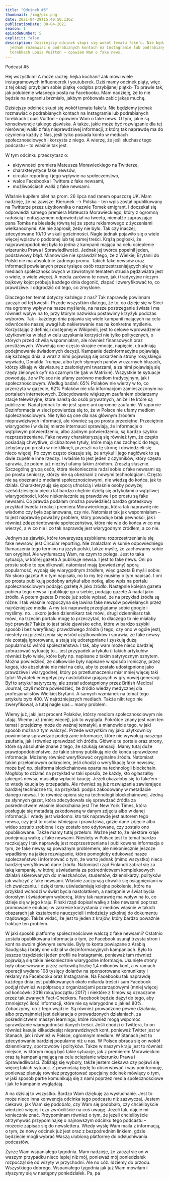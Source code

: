 ```yaml
---
title: "Odcinek #5"
thumbnail: /img/pic.png
date: 2021-04-29T15:40:50.136Z
publicationDate: 08-04-2021
season: 1
episodeNumber: 5
explicit: false
description: Dzisiejszy odcinek skupi się wokół tematu fake’u. Nie będziemy
  jednak rozmawiać o podrabianych kontach na Instagramie lub podrabianych
  torebkach Louis Vuitton – opowiem Wam o fake news.
---
```


Podcast #5

Hej wszystkim! A może raczej: hejka kochani! Jak mówi wiele instagramowych influencerek i youtuberek. Dziś mamy odcinek piąty, więc z tej okazji przybijam sobie piątkę <odgłos przybijanej piątki> To prawie tak, jak polubienie własnego posta na Facebooku. Mam nadzieję, że to nie będzie na nagraniu brzmiało, jakbym próbowała zabić jakąś muchę.

Dzisiejszy odcinek skupi się wokół tematu fake’u. Nie będziemy jednak rozmawiać o podrabianych kontach na Instagramie lub podrabianych torebkach Louis Vuitton – opowiem Wam o fake news. O tym, jakie są konsekwencje takiego zjawiska. A także, jakie może być rozwiązanie dla tej nierównej walki z falą nieprawdziwej informacji, z którą tak naprawdę ma do czynienia każdy z Nas, jeśli tylko posiada konto w mediach społecznościowych i korzysta z niego. A wierzę, że jeśli słuchasz tego podcastu – to właśnie tak jest.

W tym odcinku przeczytasz o:

- aktywności premiera Mateusza Morawieckiego na Twitterze,
- charakterystyce fake newsów,
- circular reporting i jego wpływie na społeczeństwo,
- walce Facebooka i Twittera z fake newsami,
- możliwościach walki z fake newsami.

Właśnie kupiłem bilet na prom. 26 lipca nad ranem opuszczę UK. Mam nadzieję, że na zawsze. Kierunek –> Polska – ten wpis został opublikowany na Twitterze przez użytkownika o nazwie Tomek emigrant. I doczekał się odpowiedzi samego premiera Mateusza Morawieckiego, który z ogromną radością i entuzjazmem odpowiedział na tweeta, niemalże zapraszając pana Tomka na biesiadę równą tej ze spotu reklamowego z życzeniami wielkanocnymi. Ale nie zaprosił, żeby nie było. Tak czy inaczej, zdecydowane 10/10 w skali gościnności. Nagle jednak pojawiło się o wiele więcej wpisów o podobnej lub tej samej treści. Krążą pogłoski, że najprawdopodobniej była to jedna z kampanii mająca na celu ocieplenie wizerunku Prawa i Sprawiedliwości. Jednak jej twórca popełnił jeden, podstawowy błąd. Mianowicie nie sprawdził tego, że z Wielkiej Brytanii do Polski nie ma absolutnie żadnego promu. Takich fake newsów oraz informacji powielanych przez tysiące osób rozprzestrzeniających się w mediach społecznościowych w zawrotnym tematem strusia pędziwiatra jest o wiele, o wiele więcej. A media zarówno te nowe, jak i tradycyjne niczym bajkowy kojot próbują każdego dnia dogonić, złapać i zweryfikować to, co prawdziwe. I odgrodzić od tego, co zmyślone.

Dlaczego ten temat dotyczy każdego z nas? Tak naprawdę powinnam zacząć od tej kwestii. Przede wszystkim dlatego, że to, co dzieje się w Sieci ma ogromny wpływ na nasze myślenie, na nasze postrzeganie świata i ma również wpływ na to, przy którym nazwisku postawimy krzyżyk podczas wyborów. Tak – każdego dnia pojawia się wiele kampanii mających na celu odwrócenie naszej uwagi lub nakierowanie nas na konkretne myślenie. Korzystając z definicji dostępnej w Wikipedii, jest to celowe wprowadzenie użytkownika w błąd w celu uzyskania korzyści nie tylko politycznych, o których przed chwilą wspomniałam, ale również finansowych oraz prestiżowych. Wywołują one często skrajne emocje, napięcie, utrudniają podejmowanie świadomych decyzji. Kampanie dezinformacyjne pojawiają się każdego dnia, a wraz z nimi pojawiają się oskarżenia strony rosyjskiego wywiadu, Donalda Trumpa, albo tych słynnych panów w czarnych bluzach, którzy klikają w klawiaturę z zasłoniętymi twarzami, a za nimi pojawiają się rzędy zielonych cyfr na czarnym tle (jak w Matrixie). Wszystkie te sytuacje powodują, że w Polsce nie ufamy zarówno mediom tradycyjnym, jak i społecznościowym. Według badań: 65% Polaków nie wierzy w to, co przeczyta w gazecie, 62% Polaków nie ufa informacjom zamieszczonym na portalach internetowych. Zdecydowanie większym zaufaniem obdarzamy stacje telewizyjne, które należą do osób prywatnych, aniżeli te które są publiczne. Nadal jednak to nie jest spore ani ogromne zaufanie. W raporcie Dezinformacja w sieci potwierdza się to, że w Polsce nie ufamy mediom społecznościowym. Nie tylko są one dla nas głównym źródłem nieprawdziwych informacji, ale również są po prostu przeciętne. Przeciętnie wiarygodne i w dużej mierze internauci sprawiają, że informacje o wątpliwym potwierdzeniu, albo żadnym potwierdzeniu, są bardzo szybko rozprzestrzeniane. Fake newsy charakteryzują się również tym, że często posiadają chwytliwe, clickbaitowe tytuły, które mają nas zachęcić do tego, żebyśmy po prostu w nie kliknęli, przeszli na tę stronę i dowiedzieli się nieco więcej. Po czym często okazuje się, że artykuł i jego nagłówek to są dwie zupełnie inne rzeczy. I właśnie to jest jeden z czynników, który często sprawia, że potem już niezbyt ufamy takim źródłom. Zresztą słusznie. Szczególną grupą osób, która niekoniecznie radzi sobie z fake newsami są po prostu seniorzy, którzy nie są obeznani z nowymi technologiami. Często nie są obeznani z mediami społecznościowymi, nie wiedzą do końca, jak to działa. Charakteryzują się sporą ufnością i właśnie osoby powyżej sześćdziesięciu pięciu lat bardzo chętnie dzielą się artykułami o wątpliwej wiarygodności, które niekoniecznie są prawdziwe i po prostu są fake newsami. Co prawda podałam (można powiedzieć) bardzo groteskowy przykład tweeta i reakcji premiera Morawieckiego, która tak naprawdę nie wiadomo czy była zaplanowana, czy nie. Natomiast tak jak wspomniałam – to jest naprawdę poważny problem, który powoduje brak pewności, jak i również zdezorientowanie społeczeństwa, które nie wie do końca w co ma wierzyć, a w co nie i co tak naprawdę jest wiarygodnym źródłem, a co nie.

Jednym ze zjawisk, które towarzyszą szybkiemu rozprzestrzenianiu się fake newsów, jest Circular reporting. Nie znalazłam w sumie odpowiedniego tłumaczenia tego terminu na język polski, także myślę, że zachowamy sobie ten oryginał. Ale wytłumaczę Wam, na czym to polega. Jest to taka sytuacja, w której gazeta A publikuje newsa. I jest to fake news. Oni po prostu sobie to opublikowali, natomiast mają (powiedzmy) sporą popularność, wydają się wiarygodnym źródłem, więc gazeta B myśli sobie: No skoro gazeta A o tym napisała, no to my też musimy o tym napisać. I oni po prostu publikują podobny artykuł albo notkę, albo wpis na portalu społecznościowym podając gazetę A jako źródło. Następnie kolejna gazeta pobiera tego newsa i publikuje go u siebie, podając gazetę A nadal jako źródło. A potem gazeta D może już sobie wpisać, że na przykład źródła są różne. I tak właśnie rozpoczyna się lawina fake newsów powielanych przez najróżniejsze media. A my tak naprawdę przeglądamy sobie google i myślimy: no… skoro jeden dziennikarz tak mówi, drugi dziennikarz tak mówi, na trzecim portalu mogę to przeczytać, to dlaczego to nie miałaby być prawda? Także to jest takie zjawisko echo, które w bardzo szybki sposób i bez weryfikacji prawdziwego źródła (i tego, czy ono w ogóle jest), niestety rozprzestrzenia się wśród użytkowników i sprawia, że fake newsy nie zostają ignorowane, a stają się udostępniane i zyskują dużą popularność wśród społeczeństwa. I tak, aby wam może nieco bardziej zobrazować sytuację to… jest przypadek artykułu (i takich artykułów również było wiele, które były np. napisane z takim satyrycznym sznytem. Można powiedzieć, że całkowicie były napisane w sposób ironiczny, przez kogoś, kto absolutnie nie miał na celu, aby to zostało udostępnione jako prawdziwe i wiarygodne), który po przetłumaczeniu miał mniej więcej taki tytuł: Wydatek energetyczny nastolatków grających w gry nowej generacji. Był to artykuł satyryczny, ale został udostępniony przez British Medical Journal, czyli można powiedzieć, że źródło wiedzy medycznej dla profesjonalistów Wielkiej Brytanii. A samych wzmianek na temat tego artykułu było 400. W najróżniejszych mediach. Także nikt tego nie zweryfikował, a tutaj nagle ups… mamy problem.

Wiemy już, jaki jest procent Polaków, którzy mediom społecznościowym nie ufają. Wiemy już (mniej więcej), jak to wygląda. Pokrótce znany jest nam ten temat i przejdźmy może do ważnej tematyki, a mianowicie tego, w jaki sposób można z tym walczyć. Przede wszystkim my jako użytkownicy powinniśmy sprawdzać podejrzane informacje, które nie wywołują naszego zaufania, jak i również sprawdzać ich źródła. Głównie te portale oraz strony, które są absolutnie znane z tego, że szukają sensacji. Mamy tutaj duże prawdopodobieństwo, że takie strony publikują nie do końca sprawdzone informacje. Możemy również weryfikować oryginalne źródła. Natomiast takim przełomowym odkryciem, jeśli chodzi o weryfikację fake newsów, może być np. platforma blockchainowa oparta na technologii blockchain. Mogłoby to działać na przykład w taki sposób, że każdy, kto ogłaszałby jakiegoś newsa, musiałby wpłacić kaucję. Jeżeli okazałoby się to fake’em – to wtedy kaucja by przepadała. Ale również są już rozwiązania zawierające bardziej techniczne tło, na przykład: podpis zakodowany w metadacie danego newsa. I to również opiera się na technologii blockchainowej. Jedną ze słynnych gazet, która zdecydowała się sprawdzać źródła za pośrednictwem właśnie blockchaina jest The New York Times, która posługuje się metadatą zakodowaną w danym zdjęciu albo w danej informacji. I wtedy jest wiadomo: kto tak naprawdę jest autorem tego newsa, czy jest to osoba istniejąca i prawdziwa, gdzie dane zdjęcie albo wideo zostało zrobione i czy zostało ono edytowane, czy zostało ono opublikowane. Także mamy tutaj przełom. Ważne jest to, że niektóre kraje podejmują walkę z fake newsami. Niestety w Polsce jest to temat bardzo raczkujący i tak naprawdę jest rozprzestrzeniana i publikowana informacja o tym, że fake newsy są poważnym problemem, ale niekoniecznie jeszcze wpadliśmy na jakieś rozwiązanie, które pomogłoby edukować nasze społeczeństwo i informować o tym, że warto jednak (mimo wszystko) nieco bardziej weryfikować dane źródła. Natomiast rząd Finlandii zabrał się za taką kampanię, w której uświadamia za pośrednictwem kompleksowych działań skierowanych do mieszkańców, studentów, dziennikarzy, polityków jak walczyć z fake newsami. Właśnie zaczynają chwalić się osiągnięciami w ich zwalczaniu. I dzięki temu uświadamiają kolejne pokolenie, które na przykład wchodzi w świat bycia nastolatkiem, a następnie w świat bycia dorosłym i świadomym wyborcą, który tak naprawdę ma wpływ na to, co dzieje się w jego kraju. Fiński rząd dopisał walkę z fake newsami poprzez promowanie edukacji w zakresie korzystania z mediów właśnie w takich obszarach jak kształcenie nauczycieli i młodzieży szkolnej do dokumentu rządowego. Także widać, że jest to jeden z krajów, który bardzo poważnie traktuje ten problem.

W jaki sposób platformy społecznościowe walczą z fake newsami? Ostatnio została opublikowana informacja o tym, że Facebook usunął trzysta stron i kont na swoim głównym serwisie. Były to konta powiązane z Arabią Saudyjską i brały one udział w dezinformacyjnych kampaniach. Było to jeszcze trzydzieści jeden profili na Instagramie, ponieważ tam również pojawiają się takie niekoniecznie wiarygodne informacje. Usunięte strony były obserwowane przez całkowitą liczbę 1,4 milionów kont, a w ramach operacji wydano 108 tysięcy dolarów na sponsorowane komunikaty i reklamy na Facebooku oraz Instagramie. Na Facebooku tak naprawdę każdego dnia jest publikowanych około miliarda treści i sam Facebook podjął również współpracę z organizacjami pozarządowymi (mniej więcej od końcówki 2016 roku/początku 2017) i niektóre z filmów są oznaczone przez tak zwanych Fact-Checkers. Facebook będzie dążył do tego, aby zmniejszyć ilość informacji, które nie są wiarygodne o jakieś 80%. Zobaczymy, co z tego wyjdzie. Są również prowadzone pewne działania, albo przynajmniej jest deklaracja o prowadzonych działaniach, za pośrednictwem maszyn learningu, które również mogą wspomóc sprawdzanie wiarygodności danych treści. Jeśli chodzi o Twittera, to on również kasuje kilkadziesiąt nieprawdziwych kont, ponieważ Twitter jest w Stanach, jak i również w Polsce, ogromnym medium. W Stanach jest to zdecydowanie bardziej popularne niż u nas. W Polsce obraca się on wokół dziennikarzy, sportowców i polityków. Także w naszym kraju jest to również miejsce, w którym mogą być takie sytuacje, jak z premierem Morawieckim oraz tą kampanią mającą na celu ocieplanie wizerunku Prawa i Sprawiedliwości. Zbliżają się wybory, także jestem ciekawa czy pojawi się więcej takich sytuacji. Z pewnością będę to obserwować i was poinformuję, ponieważ planuję również przygotować specjalny odcinek mówiący o tym, w jaki sposób partie komunikują się z nami poprzez media społecznościowe i jak te kampanie wyglądają.

A na dzisiaj to wszystko. Bardzo Wam dziękuję za wysłuchanie. Jest to może nieco inna konwencja odcinka tego podcastu niż zazwyczaj. Jestem ciekawa, jak Wam się podobało, czy Wam się podobało, czy chcielibyście wiedzieć więcej i czy zwróciliście na coś uwagę. Jeżeli tak, dajcie mi koniecznie znać. Przypominam również o tym, że jeżeli chcielibyście otrzymywać przypominajkę o najnowszym odcinku tego podcastu – możecie zapisać się do newslettera. Wtedy wyślę Wam maila z informacją, o tym, że nowy odcinek już jest oraz z bezpośrednim linkiem, gdzie będziecie mogli wybrać Waszą ulubioną platformę do odsłuchiwania podcastów.

Życzę Wam wspaniałego tygodnia. Mam nadzieję, że zaczął się on w waszym przypadku nieco lepiej niż mój, ponieważ mój poniedziałek rozpoczął się od wizyty w przychodni. Ale no cóż. Idziemy do przodu. Wszystkiego dobrego. Wspaniałego tygodnia jak już Wam mówiłam i słyszymy się w następny poniedziałek. Pa, pa
